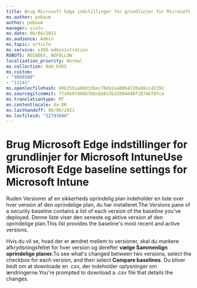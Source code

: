 ```yaml
---
title: Brug Microsoft Edge indstillinger for grundlinjer for Microsoft Intune
ms.author: pebaum
author: pebaum
manager: scotv
ms.date: 06/04/2021
ms.audience: Admin
ms.topic: article
ms.service: o365-administration
ROBOTS: NOINDEX, NOFOLLOW
localization_priority: Normal
ms.collection: Adm_O365
ms.custom:
- "9006500"
- "11141"
ms.openlocfilehash: 00b2551a8b033bec76de2a480b4728a36cc42392
ms.sourcegitcommit: f7a9e97d04b7b6cbb633b32094d40f1874bf0fce
ms.translationtype: MT
ms.contentlocale: da-DK
ms.lasthandoff: 06/06/2021
ms.locfileid: "52793606"
---
```

# <a name="use-microsoft-edge-baseline-settings-for-microsoft-intune"></a><span data-ttu-id="ebbfa-102">Brug Microsoft Edge indstillinger for grundlinjer for Microsoft Intune</span><span class="sxs-lookup"><span data-stu-id="ebbfa-102">Use Microsoft Edge baseline settings for Microsoft Intune</span></span>

<span data-ttu-id="ebbfa-103">Ruden Versioner af en sikkerheds oprindelig plan indeholder en liste over hver version af den oprindelige plan, du har installeret.</span><span class="sxs-lookup"><span data-stu-id="ebbfa-103">The Versions pane of a security baseline contains a list of each version of the baseline you've deployed.</span></span> <span data-ttu-id="ebbfa-104">Denne liste viser den seneste og aktive version af den oprindelige plan.</span><span class="sxs-lookup"><span data-stu-id="ebbfa-104">This list provides the baseline's most recent and active versions.</span></span>

<span data-ttu-id="ebbfa-105">Hvis du vil se, hvad der er ændret mellem to versioner, skal du markere afkrydsningsfeltet for hver version og derefter **vælge Sammenlign oprindelige planer.**</span><span class="sxs-lookup"><span data-stu-id="ebbfa-105">To see what's changed between two versions, select the checkbox for each version, and then select **Compare baselines**.</span></span> <span data-ttu-id="ebbfa-106">Du bliver bedt om at downloade en .csv, der indeholder oplysninger om ændringerne.</span><span class="sxs-lookup"><span data-stu-id="ebbfa-106">You're prompted to download a .csv file that details the changes.</span></span>